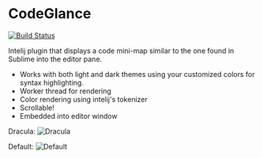 CodeGlance
==========
[![Build Status](https://travis-ci.org/Vektah/CodeGlance.png?branch=master)](https://travis-ci.org/Vektah/CodeGlance)

Intelij plugin that displays a code mini-map similar to the one found in Sublime into the editor pane.

 - Works with both light and dark themes using your customized colors for syntax highlighting.
 - Worker thread for rendering
 - Color rendering using intelij's tokenizer
 - Scrollable!
 - Embedded into editor window

Dracula:
![Dracula](https://raw.github.com/Vektah/CodeGlance/master/pub/dracula.png)

Default:
![Default](https://raw.github.com/Vektah/CodeGlance/master/pub/default.png)
